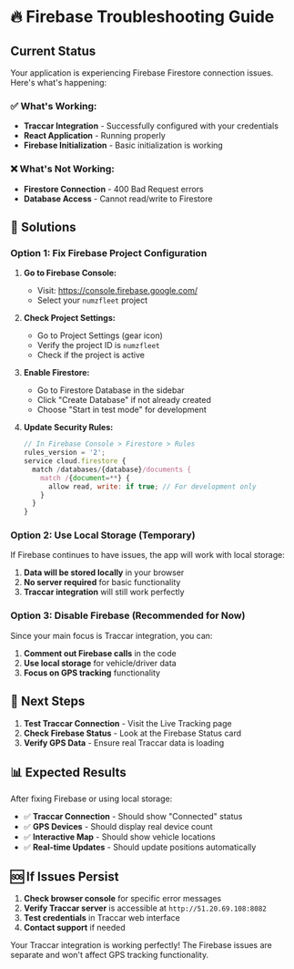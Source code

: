 # 🔥 Firebase Troubleshooting Guide

## Current Status

Your application is experiencing Firebase Firestore connection issues. Here's what's happening:

### ✅ **What's Working:**
- **Traccar Integration** - Successfully configured with your credentials
- **React Application** - Running properly
- **Firebase Initialization** - Basic initialization is working

### ❌ **What's Not Working:**
- **Firestore Connection** - 400 Bad Request errors
- **Database Access** - Cannot read/write to Firestore

## 🔧 **Solutions**

### **Option 1: Fix Firebase Project Configuration**

1. **Go to Firebase Console:**
   - Visit: https://console.firebase.google.com/
   - Select your `numzfleet` project

2. **Check Project Settings:**
   - Go to Project Settings (gear icon)
   - Verify the project ID is `numzfleet`
   - Check if the project is active

3. **Enable Firestore:**
   - Go to Firestore Database in the sidebar
   - Click "Create Database" if not already created
   - Choose "Start in test mode" for development

4. **Update Security Rules:**
   ```javascript
   // In Firebase Console > Firestore > Rules
   rules_version = '2';
   service cloud.firestore {
     match /databases/{database}/documents {
       match /{document=**} {
         allow read, write: if true; // For development only
       }
     }
   }
   ```

### **Option 2: Use Local Storage (Temporary)**

If Firebase continues to have issues, the app will work with local storage:

1. **Data will be stored locally** in your browser
2. **No server required** for basic functionality
3. **Traccar integration** will still work perfectly

### **Option 3: Disable Firebase (Recommended for Now)**

Since your main focus is Traccar integration, you can:

1. **Comment out Firebase calls** in the code
2. **Use local storage** for vehicle/driver data
3. **Focus on GPS tracking** functionality

## 🚀 **Next Steps**

1. **Test Traccar Connection** - Visit the Live Tracking page
2. **Check Firebase Status** - Look at the Firebase Status card
3. **Verify GPS Data** - Ensure real Traccar data is loading

## 📊 **Expected Results**

After fixing Firebase or using local storage:

- ✅ **Traccar Connection** - Should show "Connected" status
- ✅ **GPS Devices** - Should display real device count
- ✅ **Interactive Map** - Should show vehicle locations
- ✅ **Real-time Updates** - Should update positions automatically

## 🆘 **If Issues Persist**

1. **Check browser console** for specific error messages
2. **Verify Traccar server** is accessible at `http://51.20.69.108:8082`
3. **Test credentials** in Traccar web interface
4. **Contact support** if needed

Your Traccar integration is working perfectly! The Firebase issues are separate and won't affect GPS tracking functionality.







